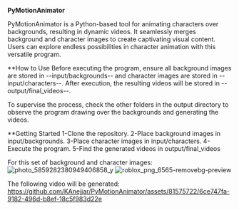 **PyMotionAnimator**

PyMotionAnimator is a Python-based tool for animating characters over backgrounds, resulting in dynamic videos. It seamlessly merges background and character images to create captivating visual content. Users can explore endless possibilities in character animation with this versatile program.


**How to Use
Before executing the program, ensure all background images are stored in --input/backgrounds-- and character images are stored in --input/characters--. After execution, the resulting videos will be stored in --output/final_videos--.

To supervise the process, check the other folders in the output directory to observe the program drawing over the backgrounds and generating the videos.


**Getting Started
1-Clone the repository.
2-Place background images in input/backgrounds.
3-Place character images in input/characters.
4-Execute the program.
5-Find the generated videos in output/final_videos


For this set of background and character images: 
![photo_5859282380949406858_y](https://github.com/KAnejjar/PyMotionAnimator/assets/81575722/dc5b382c-340f-408a-9cc4-fd485f63b81c)
![roblox_png_6565-removebg-preview](https://github.com/KAnejjar/PyMotionAnimator/assets/81575722/4b919a21-124d-49c6-b412-e927008d28dd)


The following video will be generated:
https://github.com/KAnejjar/PyMotionAnimator/assets/81575722/6ce747fa-9182-496d-b8ef-18c5f983d22e

